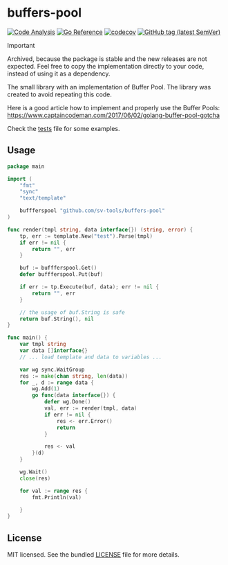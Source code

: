 # buffers-pool
[![Code Analysis](https://github.com/sv-tools/buffers-pool/actions/workflows/checks.yaml/badge.svg)](https://github.com/sv-tools/buffers-pool/actions/workflows/checks.yaml)
[![Go Reference](https://pkg.go.dev/badge/github.com/sv-tools/buffers-pool.svg)](https://pkg.go.dev/github.com/sv-tools/buffers-pool)
[![codecov](https://codecov.io/gh/sv-tools/buffers-pool/branch/main/graph/badge.svg?token=0XVOTDR1CW)](https://codecov.io/gh/sv-tools/buffers-pool)
[![GitHub tag (latest SemVer)](https://img.shields.io/github/v/tag/sv-tools/buffers-pool?style=flat)](https://github.com/sv-tools/buffers-pool/releases)

> [!IMPORTANT]
> Archived, because the package is stable and the new releases are not expected.
> Feel free to copy the implementation directly to your code, instead of using it as a dependency.

The small library with an implementation of Buffer Pool.
The library was created to avoid repeating this code.

Here is a good article how to implement and properly use the Buffer Pools: https://www.captaincodeman.com/2017/06/02/golang-buffer-pool-gotcha

Check the [tests](pool_test.go) file for some examples.

## Usage

```go
package main

import (
	"fmt"
	"sync"
	"text/template"

	buffferspool "github.com/sv-tools/buffers-pool"
)

func render(tmpl string, data interface{}) (string, error) {
	tp, err := template.New("test").Parse(tmpl)
	if err != nil {
		return "", err
	}

	buf := buffferspool.Get()
	defer buffferspool.Put(buf)

	if err := tp.Execute(buf, data); err != nil {
		return "", err
	}

	// the usage of buf.String is safe 
	return buf.String(), nil
}

func main() {
    var tmpl string
    var data []interface{}
    // ... load template and data to variables ...

    var wg sync.WaitGroup
    res := make(chan string, len(data))
    for _, d := range data {
        wg.Add(1)
        go func(data interface{}) {
            defer wg.Done()
            val, err := render(tmpl, data)
            if err != nil {
                res <- err.Error()
                return
            }

            res <- val
        }(d)
    }

    wg.Wait()
    close(res)

    for val := range res {
    	fmt.Println(val)

    }
}
```

## License

MIT licensed. See the bundled [LICENSE](LICENSE) file for more details.
